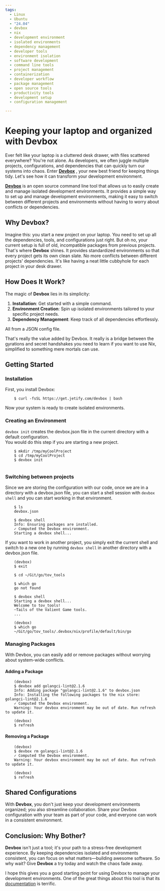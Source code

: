 ```yaml
---
tags:
  - Linux
  - Ubuntu
  - "24.04"
  - devbox
  - nix
  - development environment
  - isolated environments
  - dependency management
  - developer tools
  - environment isolation
  - software development
  - command line tools
  - project management
  - containerization
  - developer workflow
  - package management
  - open source tools
  - productivity tools
  - development setup
  - configuration management

---
```


# Keeping your laptop and organized with Devbox
Ever felt like your laptop is a cluttered desk drawer, with files scattered everywhere? You're not alone. As developers, 
we often juggle multiple projects, configurations, and dependencies that can quickly turn our systems into chaos.
Enter [**Devbox**](https://www.jetify.com/docs/devbox/) , your new best friend for keeping things tidy. Let's see how 
it can transform your development environment.

[**Devbox**](https://www.jetify.com/docs/devbox/) is an open source command line tool that allows us to easily create and 
manage isolated development environments. It provides a simple way to set up 
and manage development environments, making it easy to switch between different
projects and environments without having to worry about conflicts or dependencies.

## Why Devbox?
Imagine this: you start a new project on your laptop. You need to set up all the dependencies, tools, and 
configurations just right. But oh no, your current setup is full of old, incompatible packages from previous projects.
That's where **Devbox** shines. It provides standardized environments so that every project gets its own clean slate. 
No more conflicts between different projects' dependencies. It's like having a neat little cubbyhole for each project 
in your desk drawer.

## How Does It Work?
The magic of **Devbox** lies in its simplicity:
1. **Installation**: Get started with a simple command.
2. **Environment Creation**: Spin up isolated environments tailored to your specific project needs.
3. **Dependency Management**: Keep track of all dependencies effortlessly.

All from a JSON config file. 

That's really the value added by Devbox. It really is a bridge between
the gyrations and secret handshakes you need to learn if you want to use Nix, 
simplified to something mere mortals can use.

## Getting Started
### Installation
First, you install Devbox:
```console
    $ curl -fsSL https://get.jetify.com/devbox | bash
```
Now your system is ready to create isolated environments.

### Creating an Environment
`devbox init` creates the devbox.json file in the current directory with a default configuration.  
You would do this step if you are starting a new project.
```console
    $ mkdir /tmp/myCoolProject
    $ cd /tmp/myCoolProject 
    $ devbox init 
    
```
### Switching between projects
Since we are storing the configuration with our code, once we are in a directory 
with a devbox.json file, you can start a shell session with `devbox shell` and 
you can start working in that environment.

```console
    $ ls
    devbox.json
    
    $ devbox shell
    Info: Ensuring packages are installed.
    ✓ Computed the Devbox environment.
    Starting a devbox shell...
```
If you want to work in another project, you simply exit the current shell and switch to a new one by running 
`devbox shell` in another directory with a devbox.json file.
```console
    (devbox)
    $ exit

    $ cd ~/Git/go/tov_tools
    
    $ which go
    go not found
    
    $ devbox shell
    Starting a devbox shell...
    Welcome to tov_tools!
    ┄Tails of the Valient Game tools.
    ...
    
    (devbox)
    $ which go
    ~/Git/go/tov_tools/.devbox/nix/profile/default/bin/go
```

### Managing Packages
With Devbox, you can easily add or remove packages without worrying about system-wide conflicts.
#### Adding a Package
```console
    (devbox)
    $ devbox add golangci-lint@2.1.6
    Info: Adding package "golangci-lint@2.1.6" to devbox.json
    Info: Installing the following packages to the nix store: golangci-lint@2.1.6
    ✓ Computed the Devbox environment.
    Warning: Your devbox environment may be out of date. Run refresh to update it.

    (devbox)
    $ refresh

```
#### Removing a Package
```console
    (devbox)
    $ devbox rm golangci-lint@2.1.6
    ✓ Computed the Devbox environment.
    Warning: Your devbox environment may be out of date. Run refresh to update it.

    (devbox)
    $ refresh
```
## Shared Configurations
With **Devbox**, you don't just keep your development environments organized; you also 
streamline collaboration. Share your Devbox configuration with your team as part of your code, 
and everyone can work in a consistent environment. 


## Conclusion: Why Bother?
**Devbox** isn't just a tool; it's your path to a stress-free development experience. By keeping dependencies isolated 
and environments consistent, you can focus on what matters—building awesome software.
So why wait? Give **Devbox** a try today and watch the chaos fade away.

I hope this gives you a good starting point for using Devbox to manage your development environments.
One of the great things about this tool is that its [documentation](https://www.jetify.com/docs/devbox/) is terrific.

